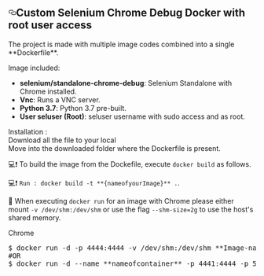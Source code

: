 <article class="markdown-body entry-content p-5" itemprop="text"><h1><a id="user-content-selenium-docker" class="anchor" aria-hidden="true" href="#selenium-docker"><svg class="octicon octicon-link" viewBox="0 0 16 16" version="1.1" width="16" height="16" aria-hidden="true"><path fill-rule="evenodd" d="M4 9h1v1H4c-1.5 0-3-1.69-3-3.5S2.55 3 4 3h4c1.45 0 3 1.69 3 3.5 0 1.41-.91 2.72-2 3.25V8.59c.58-.45 1-1.27 1-2.09C10 5.22 8.98 4 8 4H4c-.98 0-2 1.22-2 2.5S3 9 4 9zm9-3h-1v1h1c1 0 2 1.22 2 2.5S13.98 12 13 12H9c-.98 0-2-1.22-2-2.5 0-.83.42-1.64 1-2.09V6.25c-1.09.53-2 1.84-2 3.25C6 11.31 7.55 13 9 13h4c1.45 0 3-1.69 3-3.5S14.5 6 13 6z"></path></svg></a>Custom Selenium Chrome Debug Docker with root user access </h1>
<p>The project is made with multiple image codes combined into a single **Dockerfile**.</p>
<p>Image included:</p>
<ul>
<li><strong>selenium/standalone-chrome-debug</strong>: Selenium Standalone with Chrome installed.</li>
<li><strong>Vnc</strong>: Runs a VNC server.</li>
<li><strong>Python 3.7</strong>: Python 3.7 pre-built.</li>
<li><strong>User seluser (Root)</strong>: seluser username with sudo access and as root.</li>
</ul>

<p>Installation : <br>
Download all the file to your local <br>
Move into the downloaded folder where the Dockerfile is present. <br></p>
<p><g-emoji class="g-emoji" alias="exclamation" fallback-src="https://github.githubassets.com/images/icons/emoji/unicode/2757.png">💻❗️</g-emoji> To build the image from the Dockefile, execute <code>docker build</code> as follows.</p>
<p><g-emoji class="g-emoji" alias="exclamation" fallback-src="https://github.githubassets.com/images/icons/emoji/unicode/2757.png">💻❗️</g-emoji> <code>Run : docker build -t **{nameofyourImage}** .</code>.</p>

  
<p><g-emoji class="g-emoji" alias="exclamation" fallback-src="https://github.githubassets.com/images/icons/emoji/unicode/2757.png">🏁</g-emoji> When executing <code>docker run</code> for an image with Chrome please either mount <code>-v /dev/shm:/dev/shm</code> or use the flag <code>--shm-size=2g</code> to use the host's shared memory.</p>
<p>Chrome</p>
<div class="highlight highlight-source-shell"><pre>$ docker run -d -p 4444:4444 -v /dev/shm:/dev/shm **Image-name**
<span class="pl-c"><span class="pl-c">#</span>OR</span>
$ docker run -d --name **nameofcontainer** -p 4441:4444 -p 5901:5900 **ImageID** </pre></div>
